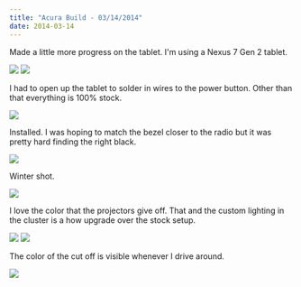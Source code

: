 ```yaml
---
title: "Acura Build - 03/14/2014"
date: 2014-03-14
---
```


Made a little more progress on the tablet. I'm using a Nexus 7 Gen 2 tablet.

<img src="/img/acura/14-03-14/1.jpg" class="image-center">

<img src="/img/acura/14-03-14/2.jpg" class="image-center">

I had to open up the tablet to solder in wires to the power button. Other than that everything is 100% stock.

<img src="/img/acura/14-03-14/3.jpg" class="image-center">

Installed. I was hoping to match the bezel closer to the radio but it was pretty hard finding the right black.

<img src="/img/acura/14-03-14/4.jpg" class="image-center">

Winter shot.

<img src="/img/acura/14-03-14/5.jpg" class="image-center">

I love the color that the projectors give off. That and the custom lighting in the cluster is a how upgrade over the stock setup.

<img src="/img/acura/14-03-14/6.jpg" class="image-center">

<img src="/img/acura/14-03-14/7.jpg" class="image-center">

The color of the cut off is visible whenever I drive around.

<img src="/img/acura/14-03-14/8.jpg" class="image-center">
